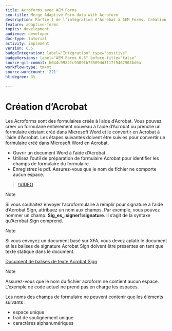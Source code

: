 ```yaml
---
title: Acroforms avec AEM Forms
seo-title: Merge Adaptive Form data with Acroform
description: Partie 1 de l’intégration d’Acrobat à AEM Forms. Création d’un formulaire adaptatif à l’aide d’Acrobat et fusion des données pour obtenir un PDF.
feature: adaptive-forms
topics: development
audience: developer
doc-type: tutorial
activity: implement
version: 6.5
badgeIntegration: label="Intégration" type="positive"
badgeVersions: label="AEM Forms 6.5" before-title="false"
source-git-commit: b044c9982fc9309fb73509dd3117f5467903bd6a
workflow-type: tm+mt
source-wordcount: '221'
ht-degree: 3%

---
```



# Création d’Acrobat

Les Acroforms sont des formulaires créés à l’aide d’Acrobat. Vous pouvez créer un formulaire entièrement nouveau à l’aide d’Acrobat ou prendre un formulaire existant créé dans Microsoft Word et le convertir en Acrobat à l’aide d’Acrobat. Les étapes suivantes doivent être suivies pour convertir un formulaire créé dans Microsoft Word en Acrobat.

* Ouvrir un document Word à l’aide d’Acrobat
* Utilisez l’outil de préparation de formulaire Acrobat pour identifier les champs de formulaire du formulaire.
* Enregistrez le pdf. Assurez-vous que le nom de fichier ne comporte aucun espace.


>[!VIDEO](https://video.tv.adobe.com/v/22575?quality=12&learn=on)

>[!NOTE]
>
>Si vous souhaitez envoyer l’acroformulaire à remplir pour signature à l’aide d’Acrobat Sign, attribuez un nom aux champs. Par exemple, vous pouvez nommer un champ. **Sig_es_:signer1:signature**. Il s’agit de la syntaxe qu’Acrobat Sign comprend.

>[!NOTE]
>
>Si vous envoyez un document basé sur XFA, vous devez aplatir le document et les balises de signature Acrobat Sign doivent être présentes en tant que texte statique dans le document.

[Document de balises de texte Acrobat Sign](https://helpx.adobe.com/fr/sign/using/text-tag.html)

>[!NOTE]
>
>Assurez-vous que le nom du fichier acroform ne contient aucun espace. L’exemple de code actuel ne prend pas en charge les espaces.
>
>Les noms des champs de formulaire ne peuvent contenir que les éléments suivants :
>
>* espace unique
>* trait de soulignement unique
>* caractères alphanumériques
